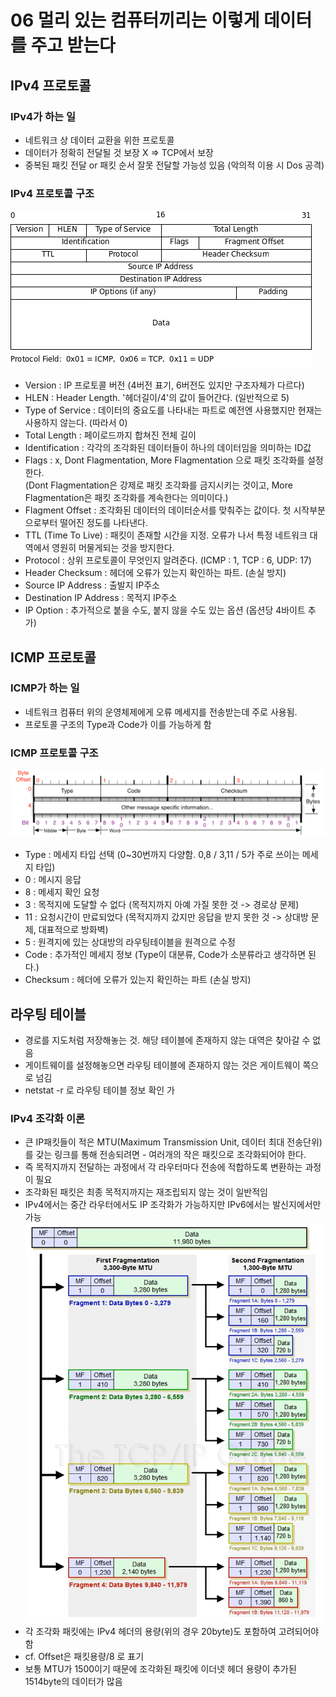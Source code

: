 # 06 멀리 있는 컴퓨터끼리는 이렇게 데이터를 주고 받는다

## IPv4 프로토콜
### IPv4가 하는 일
- 네트워크 상 데이터 교환을 위한 프로토콜
- 데이터가 정확히 전달될 것 보장 X => TCP에서 보장
- 중복된 패킷 전달 or 패킷 순서 잘못 전달할 가능성 있음 (악의적 이용 시 Dos 공격)

### IPv4 프로토콜 구조
![Alt text](<../../resources/Computer Science/Network/IPv4프로토콜/01.png>)
- Version : IP 프로토콜 버전 (4버전 표기, 6버전도 있지만 구조자체가 다르다)
- HLEN : Header Length. '헤더길이/4'의 값이 들어간다. (일반적으로 5)
- Type of Service : 데이터의 중요도를 나타내는 파트로 예전엔 사용했지만 현재는 사용하지 않는다. (따라서 0)
- Total Length : 페이로드까지 합쳐진 전체 길이
- Identification : 각각의 조각화된 데이터들이 하나의 데이터임을 의미하는 ID값
- Flags : x, Dont Flagmentation, More Flagmentation 으로 패킷 조각화를 설정한다.<br>
(Dont Flagmentation은 강제로 패킷 조각화를 금지시키는 것이고, More Flagmentation은 패킷 조각화를 계속한다는 의미이다.)
- Flagment Offset : 조각화된 데이터의 데이터순서를 맞춰주는 값이다. 첫 시작부분으로부터 떨어진 정도를 나타낸다.
- TTL (Time To Live) : 패킷이 존재할 시간을 지정. 오류가 나서 특정 네트워크 대역에서 영원히 머물게되는 것을 방지한다.
- Protocol : 상위 프로토콜이 무엇인지 알려준다. (ICMP : 1, TCP : 6, UDP: 17)
- Header Checksum : 헤더에 오류가 있는지 확인하는 파트. (손실 방지)
- Source IP Address : 출발지 IP주소
- Destination IP Address : 목적지 IP주소
- IP Option : 추가적으로 붙을 수도, 붙지 않을 수도 있는 옵션 (옵션당 4바이트 추가)

## ICMP 프로토콜
### ICMP가 하는 일
- 네트워크 컴퓨터 위의 운영체제에게 오류 메세지를 전송받는데 주로 사용됨.
- 프로토콜 구조의 Type과 Code가 이를 가능하게 함

### ICMP 프로토콜 구조
![Alt text](<../../resources/Computer Science/Network/IPv4프로토콜/02.png>)
- Type : 메세지 타입 선택 (0~30번까지 다양함. 0,8 / 3,11 / 5가 주로 쓰이는 메세지 타입)
- 0 : 메시지 응답
- 8 : 메세지 확인 요청
- 3 : 목적지에 도달할 수 없다 (목적지까지 아예 가질 못한 것 -> 경로상 문제)
- 11 : 요청시간이 만료되었다 (목적지까지 갔지만 응답을 받지 못한 것 -> 상대방 문제, 대표적으로 방화벽)
- 5 : 원격지에 있는 상대방의 라우팅테이블을 원격으로 수정
- Code : 추가적인 메세지 정보 (Type이 대분류, Code가 소분류라고 생각하면 된다.)
- Checksum : 헤더에 오류가 있는지 확인하는 파트 (손실 방지)

## 라우팅 테이블
- 경로를 지도처럼 저장해놓는 것. 해당 테이블에 존재하지 않는 대역은 찾아갈 수 없음
- 게이트웨이를 설정해놓으면 라우팅 테이블에 존재하지 않는 것은 게이트웨이 쪽으로 넘김
- netstat -r 로 라우팅 테이블 정보 확인 가

### IPv4 조각화 이론
- 큰 IP패킷들이 적은 MTU(Maximum Transmission Unit, 데이터 최대 전송단위)를 갖는 링크를 통해 전송되려면 - 여러개의 작은 패킷으로 조각화되어야 한다.
- 즉 목적지까지 전달하는 과정에서 각 라우터마다 전송에 적합하도록 변환하는 과정이 필요
- 조각화된 패킷은 최종 목적지까지는 재조립되지 않는 것이 일반적임
- IPv4에서는 중간 라우터에서도 IP 조각화가 가능하지만 IPv6에서는 발신지에서만 가능
![Alt text](<../../resources/Computer Science/Network/IPv4프로토콜/03.png>)
- 각 조각화 패킷에는 IPv4 헤더의 용량(위의 경우 20byte)도 포함하여 고려되어야 함
- cf. Offset은 패킷용량/8 로 표기
- 보통 MTU가 1500이기 때문에 조각화된 패킷에 이더넷 헤더 용량이 추가된 1514byte의 데이터가 많음